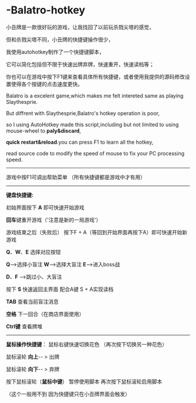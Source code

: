 # -Balatro-hotkey

小丑牌是一款很好玩的游戏，让我找回了以前玩杀戮尖塔的感觉，

但和杀戮尖塔不同，小丑牌的快捷键操作很少，

我使用autohotkey制作了一个快捷键脚本，

它可以简化包括但不限于快速出牌弃牌，快速重开，快速读档等；

你也可以在游戏中按下F1键来查看具体所有快捷键，或者使用我提供的源码修改设置使得各个按键的点击速度更快。 

Balatro is a excelent game,which makes me felt intereted same as playing Slaythesprie.

But diffrent with Slaythesprie,Balatro's hotkey operation is poor,

so I using AutoHotkey made this script,including but not limited to using mouse-wheel to **paly&discard**,

**quick restart&reload**.you can press F1 to learn all the hotkey,

read source code to modify the speed of mouse to fix your PC processing speed.

---

游戏中按F1可调出帮助菜单
（所有快捷键都是游戏中才有用）

---

**键盘快捷键:**

初始界面按下 **A** 即可快速开始游戏 

**回车**键重开游戏（'注意是新的一局游戏'）

游戏结束之后（失败后） 按下F + A（等回到开始界面再按下A）即可快速开始新游戏

**Q**、**W**、**E** 选择对应按钮 

**Q**-->选择小盲注 **W**-->选择大盲注 **E**-->进入boss战

**D**、**F** -->跳过小、大盲注

按下 **S** 快速返回主界面 配合A键 S + A实现读档

**TAB** 查看当前盲注消息

**空格**  下一回合（在商店界面使用）

**Ctrl键** 查看牌堆

---

**鼠标操作快捷键**：
鼠标右键快速切换花色 （再次按下切换另一种花色）

鼠标滚轮 **向上**-- > 出牌

鼠标滚轮 **向下**-- > 弃牌

按下鼠标滚轮（**鼠标中键**） 暂停使用脚本 再次按下鼠标滚轮启用脚本

（这个一般用不到 因为快捷键只在小丑牌界面会触发）

